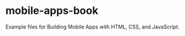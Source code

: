 mobile-apps-book
================

Example files for Building Mobile Apps with HTML, CSS, and JavaScript.